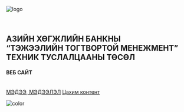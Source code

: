 <div class="hr-logo">
  <div class="logo"></div>
</div>

![logo](assets/images/fm_cover.png)

<br>

<h2>АЗИЙН ХӨГЖЛИЙН БАНКНЫ <br>
“ТЭЖЭЭЛИЙН ТОГТВОРТОЙ МЕНЕЖМЕНТ”   <br>
ТЕХНИК ТУСЛАЛЦААНЫ ТӨСӨЛ   
</h2>
<h4>ВЕБ САЙТ</h4>

<br>
<div class="buttons">
  <a href="#basics"><span>МЭДЭЭ, МЭДЭЭЛЭЛ</span></a>
  <a href="http://learn.zion.mn" target="_blank"><span>Цахим контент</span></a>
</div>

![color](#ffffff)
